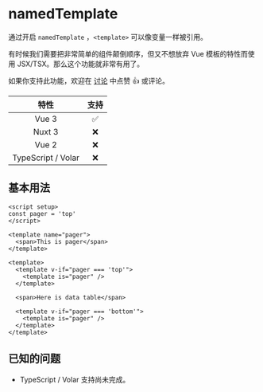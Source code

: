# namedTemplate

<StabilityLevel level="experimental" />

通过开启 `namedTemplate` ，`<template>` 可以像变量一样被引用。

有时候我们需要把非常简单的组件颠倒顺序，但又不想放弃 Vue 模板的特性而使用 JSX/TSX。那么这个功能就非常有用了。

如果你支持此功能，欢迎在 [讨论](https://github.com/vuejs/core/discussions/6898) 中点赞 :+1: 或评论。

|        特性        |        支持        |
| :----------------: | :----------------: |
|       Vue 3        | :white_check_mark: |
|       Nuxt 3       |        :x:         |
|       Vue 2        |        :x:         |
| TypeScript / Volar |        :x:         |

## 基本用法

```vue {5-7,10-12,16-18}
<script setup>
const pager = 'top'
</script>

<template name="pager">
  <span>This is pager</span>
</template>

<template>
  <template v-if="pager === 'top'">
    <template is="pager" />
  </template>

  <span>Here is data table</span>

  <template v-if="pager === 'bottom'">
    <template is="pager" />
  </template>
</template>
```

## 已知的问题

- TypeScript / Volar 支持尚未完成。

